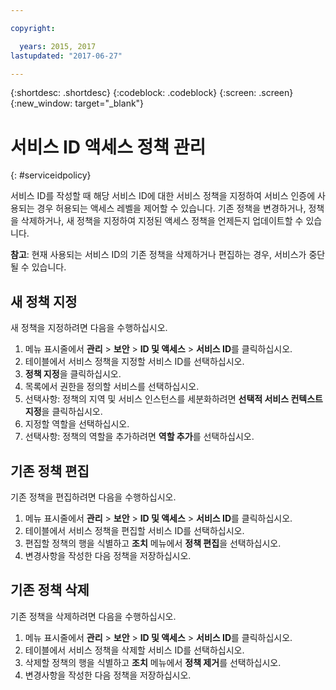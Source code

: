 ```yaml
---

copyright:

  years: 2015, 2017
lastupdated: "2017-06-27"

---
```


{:shortdesc: .shortdesc}
{:codeblock: .codeblock}
{:screen: .screen}
{:new_window: target="_blank"}

# 서비스 ID 액세스 정책 관리
{: #serviceidpolicy}

서비스 ID를 작성할 때 해당 서비스 ID에 대한 서비스 정책을 지정하여 서비스 인증에 사용되는 경우 허용되는 액세스 레벨을 제어할 수 있습니다. 기존 정책을 변경하거나, 정책을 삭제하거나, 새 정책을 지정하여 지정된 액세스 정책을 언제든지 업데이트할 수 있습니다. 

**참고**: 현재 사용되는 서비스 ID의 기존 정책을 삭제하거나 편집하는 경우, 서비스가 중단될 수 있습니다.

## 새 정책 지정

새 정책을 지정하려면 다음을 수행하십시오.

1. 메뉴 표시줄에서 **관리** &gt; **보안** &gt; **ID 및 액세스** &gt; **서비스 ID**를 클릭하십시오.
2. 테이블에서 서비스 정책을 지정할 서비스 ID를 선택하십시오.
3. **정책 지정**을 클릭하십시오.
4. 목록에서 권한을 정의할 서비스를 선택하십시오.
5. 선택사항: 정책의 지역 및 서비스 인스턴스를 세분화하려면 **선택적 서비스 컨텍스트 지정**을 클릭하십시오.
6. 지정할 역할을 선택하십시오.
7. 선택사항: 정책의 역할을 추가하려면 **역할 추가**를 선택하십시오.

## 기존 정책 편집

기존 정책을 편집하려면 다음을 수행하십시오.

1. 메뉴 표시줄에서 **관리** &gt; **보안** &gt; **ID 및 액세스** &gt; **서비스 ID**를 클릭하십시오.
2. 테이블에서 서비스 정책을 편집할 서비스 ID를 선택하십시오.
3. 편집할 정책의 행을 식별하고 **조치** 메뉴에서 **정책 편집**을 선택하십시오.
4. 변경사항을 작성한 다음 정책을 저장하십시오.

## 기존 정책 삭제

기존 정책을 삭제하려면 다음을 수행하십시오.

1. 메뉴 표시줄에서 **관리** &gt; **보안** &gt; **ID 및 액세스** &gt; **서비스 ID**를 클릭하십시오.
2. 테이블에서 서비스 정책을 삭제할 서비스 ID를 선택하십시오.
3. 삭제할 정책의 행을 식별하고 **조치** 메뉴에서 **정책 제거**를 선택하십시오.
4. 변경사항을 작성한 다음 정책을 저장하십시오.
